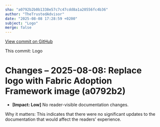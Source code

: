 ```yaml
---
sha: "a0792b2b0b1338e57c7c47cdd8a1a20556fc4b36"
author: "TheTrustedAdvisor"
date: "2025-08-08 17:28:59 +0200"
subject: "Logo"
merge: false
---
```


[View commit on GitHub](https://github.com/TheTrustedAdvisor/FabricAdoptionFramework/commit/a0792b2b0b1338e57c7c47cdd8a1a20556fc4b36)

This commit: Logo

# Changes – 2025-08-08: Replace logo with Fabric Adoption Framework image (a0792b2)

- **[Impact: Low]** No reader-visible documentation changes.

Why it matters: This indicates that there were no significant updates to the documentation that would affect the readers' experience.
